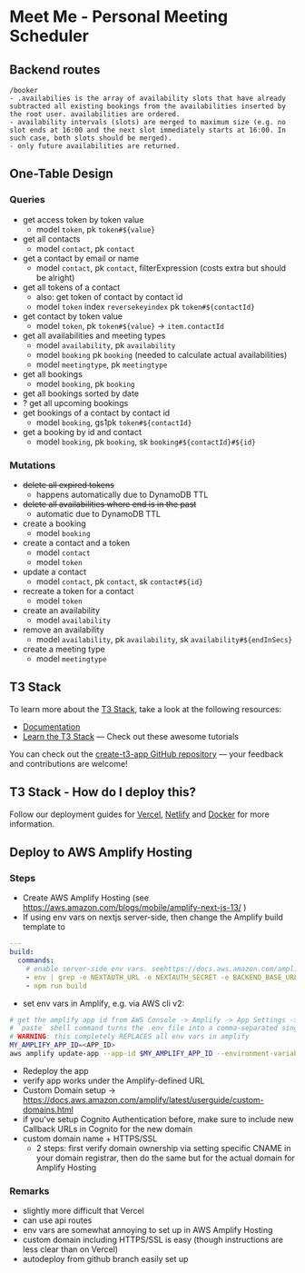 # Meet Me - Personal Meeting Scheduler

## Backend routes

```log
/booker
- .availabilies is the array of availability slots that have already subtracted all existing bookings from the availabilities inserted by the root user. availabilities are ordered.
- availability intervals (slots) are merged to maximum size (e.g. no slot ends at 16:00 and the next slot immediately starts at 16:00. In such case, both slots should be merged).
- only future availabilities are returned.
```

## One-Table Design

### Queries

- get access token by token value
  - model `token`, pk `token#${value}`
- get all contacts
  - model `contact`, pk `contact`
- get a contact by email or name
  - model `contact`, pk `contact`, filterExpression (costs extra but should be alright)
- get all tokens of a contact
  - also: get token of contact by contact id
  - model `token` index `reversekeyindex` pk `token#${contactId}`
- get contact by token value
  - model `token`, pk `token#${value}` -> `item.contactId`
- get all availabilities and meeting types
  - model `availability`, pk `availability`
  - model `booking` pk `booking` (needed to calculate actual availabilities)
  - model `meetingtype`, pk `meetingtype`
- get all bookings
  - model `booking`, pk `booking`
- get all bookings sorted by date
- ? get all upcoming bookings
- get bookings of a contact by contact id
  - model `booking`, gs1pk `token#${contactId}`
- get a booking by id and contact
  - model `booking`, pk `booking`, sk `booking#${contactId}#${id}`

### Mutations

- ~~delete all expired tokens~~
  - happens automatically due to DynamoDB TTL
- ~~delete all availabilities where end is in the past~~
  - automatic due to DynamoDB TTL
- create a booking
  - model `booking`
- create a contact and a token
  - model `contact`
  - model `token`
- update a contact
  - model `contact`, pk `contact`, sk `contact#${id}`
- recreate a token for a contact
  - model `token`
- create an availability
  - model `availability`
- remove an availability
  - model `availability`, pk `availability`, sk `availability#${endInSecs}`
- create a meeting type
  - model `meetingtype`

## T3 Stack

To learn more about the [T3 Stack](https://create.t3.gg/), take a look at the following resources:

- [Documentation](https://create.t3.gg/)
- [Learn the T3 Stack](https://create.t3.gg/en/faq#what-learning-resources-are-currently-available) — Check out these awesome tutorials

You can check out the [create-t3-app GitHub repository](https://github.com/t3-oss/create-t3-app) — your feedback and contributions are welcome!

## T3 Stack - How do I deploy this?

Follow our deployment guides for [Vercel](https://create.t3.gg/en/deployment/vercel), [Netlify](https://create.t3.gg/en/deployment/netlify) and [Docker](https://create.t3.gg/en/deployment/docker) for more information.

## Deploy to AWS Amplify Hosting

### Steps

- Create AWS Amplify Hosting (see <https://aws.amazon.com/blogs/mobile/amplify-next-js-13/> )
- If using env vars on nextjs server-side, then change the Amplify build template to

```yaml
---
build:
  commands:
    # enable server-side env vars. seehttps://docs.aws.amazon.com/amplify/latest/userguide/ssr-environment-variables.html
    - env | grep -e NEXTAUTH_URL -e NEXTAUTH_SECRET -e BACKEND_BASE_URL -e MY_FIRST_NAME -e MY_AWS_USER_ACCESS_KEY_ID -e MY_AWS_USER_ACCESS_KEY_SECRET -e MY_AWS_DYNAMODB_TABLE_NAME -e MY_AWS_REGION -e MY_AWS_COGNITO_CLIENT_ID -e MY_AWS_COGNITO_CLIENT_SECRET -e MY_AWS_COGNITO_ISSUER >> .env.production
    - npm run build
```

- set env vars in Amplify, e.g. via AWS cli v2:

```sh
# get the amplify app id from AWS Console -> Amplify -> App Settings -> General -> App ARN `arn:aws:amplify:us-east-1:xxxxxxxxxx/<APPID>`
# `paste` shell command turns the .env file into a comma-separated single line (as long as there are no empty lines or comments in the .env file)
# WARNING: this completely REPLACES all env vars in amplify
MY_AMPLIFY_APP_ID=<APP_ID>
aws amplify update-app --app-id $MY_AMPLIFY_APP_ID --environment-variables "$(paste -d ',' -s './.env')"
```

- Redeploy the app
- verify app works under the Amplify-defined URL
- Custom Domain setup -> <https://docs.aws.amazon.com/amplify/latest/userguide/custom-domains.html>
- if you've setup Cognito Authentication before, make sure to include new Callback URLs in Cognito for the new domain
- custom domain name + HTTPS/SSL
  - 2 steps: first verify domain ownership via setting specific CNAME in your domain registrar, then do the same but for the actual domain for Amplify Hosting

### Remarks

- slightly more difficult that Vercel
- can use api routes
- env vars are somewhat annoying to set up in AWS Amplify Hosting
- custom domain including HTTPS/SSL is easy (though instructions are less clear than on Vercel)
- autodeploy from github branch easily set up
